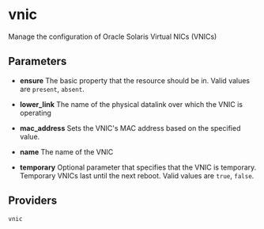 
vnic
====
Manage the configuration of Oracle Solaris Virtual NICs (VNICs)


Parameters
----------

- **ensure**
    The basic property that the resource should be in.
    Valid values are `present`, `absent`. 

- **lower_link**
    The name of the physical datalink over which the VNIC is
operating

- **mac_address**
    Sets the VNIC's MAC address based on  the  specified value.

- **name**
    The name of the VNIC

- **temporary**
    Optional parameter that specifies that  the  VNIC  is  temporary.
    Temporary VNICs last until the next reboot.
    Valid values are `true`, `false`. 

Providers
---------
    vnic
